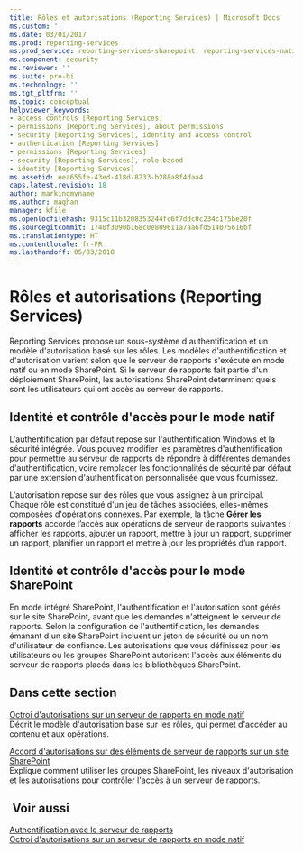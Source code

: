 ```yaml
---
title: Rôles et autorisations (Reporting Services) | Microsoft Docs
ms.custom: ''
ms.date: 03/01/2017
ms.prod: reporting-services
ms.prod_service: reporting-services-sharepoint, reporting-services-native
ms.component: security
ms.reviewer: ''
ms.suite: pro-bi
ms.technology: ''
ms.tgt_pltfrm: ''
ms.topic: conceptual
helpviewer_keywords:
- access controls [Reporting Services]
- permissions [Reporting Services], about permissions
- security [Reporting Services], identity and access control
- authentication [Reporting Services]
- permissions [Reporting Services]
- security [Reporting Services], role-based
- identity [Reporting Services]
ms.assetid: eea655fe-43ed-418d-8233-b288a8f4daa4
caps.latest.revision: 18
author: markingmyname
ms.author: maghan
manager: kfile
ms.openlocfilehash: 9315c11b3208353244fc6f7ddc0c234c175be20f
ms.sourcegitcommit: 1740f3090b168c0e809611a7aa6fd514075616bf
ms.translationtype: HT
ms.contentlocale: fr-FR
ms.lasthandoff: 05/03/2018
---
```

# <a name="roles-and-permissions-reporting-services"></a>Rôles et autorisations (Reporting Services)
  Reporting Services propose un sous-système d'authentification et un modèle d'autorisation basé sur les rôles. Les modèles d'authentification et d'autorisation varient selon que le serveur de rapports s'exécute en mode natif ou en mode SharePoint. Si le serveur de rapports fait partie d'un déploiement SharePoint, les autorisations SharePoint déterminent quels sont les utilisateurs qui ont accès au serveur de rapports.  
  
## <a name="identity-and-access-control-for-native-mode"></a>Identité et contrôle d'accès pour le mode natif  
 L'authentification par défaut repose sur l'authentification Windows et la sécurité intégrée. Vous pouvez modifier les paramètres d'authentification pour permettre au serveur de rapports de répondre à différentes demandes d'authentification, voire remplacer les fonctionnalités de sécurité par défaut par une extension d'authentification personnalisée que vous fournissez.  
  
 L'autorisation repose sur des rôles que vous assignez à un principal. Chaque rôle est constitué d'un jeu de tâches associées, elles-mêmes composées d'opérations connexes. Par exemple, la tâche **Gérer les rapports** accorde l’accès aux opérations de serveur de rapports suivantes : afficher les rapports, ajouter un rapport, mettre à jour un rapport, supprimer un rapport, planifier un rapport et mettre à jour les propriétés d’un rapport.  
  
## <a name="identity-and-access-control-for-sharepoint-mode"></a>Identité et contrôle d'accès pour le mode SharePoint  
 En mode intégré SharePoint, l'authentification et l'autorisation sont gérés sur le site SharePoint, avant que les demandes n'atteignent le serveur de rapports. Selon la configuration de l'authentification, les demandes émanant d'un site SharePoint incluent un jeton de sécurité ou un nom d'utilisateur de confiance. Les autorisations que vous définissez pour les utilisateurs ou les groupes SharePoint autorisent l'accès aux éléments du serveur de rapports placés dans les bibliothèques SharePoint.  
  
## <a name="in-this-section"></a>Dans cette section  
 [Octroi d'autorisations sur un serveur de rapports en mode natif](../../reporting-services/security/granting-permissions-on-a-native-mode-report-server.md)  
 Décrit le modèle d'autorisation basé sur les rôles, qui permet d'accéder au contenu et aux opérations.  
  
 [Accord d'autorisations sur des éléments de serveur de rapports sur un site SharePoint](../../reporting-services/security/granting-permissions-on-report-server-items-on-a-sharepoint-site.md)  
 Explique comment utiliser les groupes SharePoint, les niveaux d'autorisation et les autorisations pour contrôler l'accès à un serveur de rapports.  
  
## <a name="see-also"></a> Voir aussi  
 [Authentification avec le serveur de rapports](../../reporting-services/security/authentication-with-the-report-server.md)   
 [Octroi d'autorisations sur un serveur de rapports en mode natif](../../reporting-services/security/granting-permissions-on-a-native-mode-report-server.md)  
  
  
